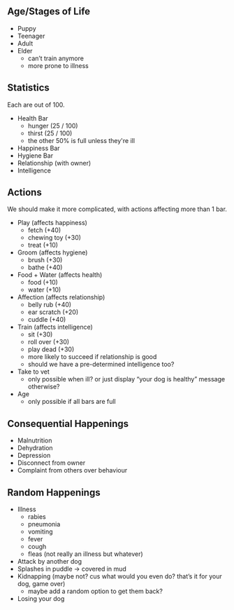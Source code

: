 ## Age/Stages of Life
- Puppy
- Teenager
- Adult
- Elder
  - can’t train anymore
  - more prone to illness

## Statistics
Each are out of 100.
- Health Bar
  - hunger (25 / 100)
  - thirst (25 / 100)
  - the other 50% is full unless they're ill
- Happiness Bar
- Hygiene Bar
- Relationship (with owner)
- Intelligence

## Actions
We should make it more complicated, with actions affecting more than 1 bar.
- Play (affects happiness)
  - fetch (+40)
  - chewing toy (+30)
  - treat (+10)
- Groom (affects hygiene)
  - brush (+30)
  - bathe (+40)
- Food + Water (affects health)
  - food (+10)
  - water (+10)
- Affection (affects relationship)
  - belly rub (+40)
  - ear scratch (+20)
  - cuddle (+40)
- Train (affects intelligence)
  - sit (+30)
  - roll over (+30)
  - play dead (+30)
  - more likely to succeed if relationship is good
  - should we have a pre-determined intelligence too?
- Take to vet
  - only possible when ill? or just display “your dog is healthy” message otherwise?
- Age
  - only possible if all bars are full

## Consequential Happenings
- Malnutrition
- Dehydration
- Depression
- Disconnect from owner
- Complaint from others over behaviour

## Random Happenings
- Illness
  - rabies
  - pneumonia
  - vomiting
  - fever
  - cough
  - fleas (not really an illness but whatever)
- Attack by another dog
- Splashes in puddle → covered in mud
- Kidnapping (maybe not? cus what would you even do? that’s it for your dog, game over)
  - maybe add a random option to get them back?
- Losing your dog
